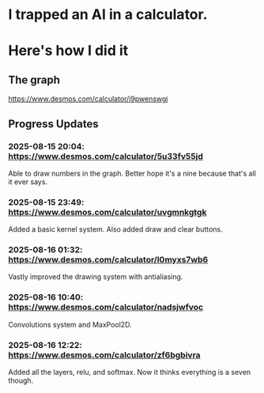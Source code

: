 # I trapped an AI in a calculator.
# Here's how I did it

## The graph
https://www.desmos.com/calculator/i9pwenswgj

## Progress Updates
### 2025-08-15 20:04: https://www.desmos.com/calculator/5u33fv55jd
Able to draw numbers in the graph. Better hope it's a nine because that's all it ever says.

### 2025-08-15 23:49: https://www.desmos.com/calculator/uvgmnkgtgk
Added a basic kernel system. Also added draw and clear buttons.

### 2025-08-16 01:32: https://www.desmos.com/calculator/l0myxs7wb6
Vastly improved the drawing system with antialiasing.

### 2025-08-16 10:40: https://www.desmos.com/calculator/nadsjwfvoc
Convolutions system and MaxPool2D.

### 2025-08-16 12:22: https://www.desmos.com/calculator/zf6bgbivra
Added all the layers, relu, and softmax. Now it thinks everything is a seven though.